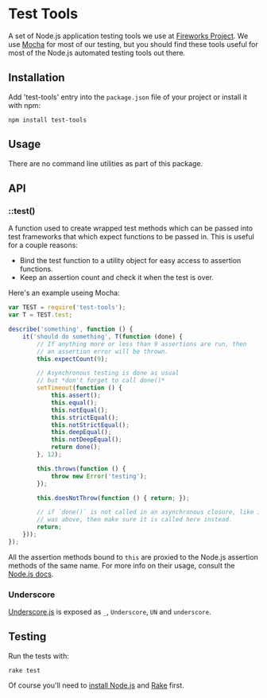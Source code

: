 Test Tools
==========

A set of Node.js application testing tools we use at
[Fireworks Project](http://www.fireworksproject.com).
We use [Mocha](https://github.com/visionmedia/mocha)
for most of our testing, but you should find these tools useful for most of the
Node.js automated testing tools out there.

## Installation
Add 'test-tools' entry into the `package.json` file of your project or install it with npm:

    npm install test-tools

## Usage
There are no command line utilities as part of this package.


## API

### ::test()
A function used to create wrapped test methods which can be passed into test
frameworks that which expect functions to be passed in. This is useful for a
couple reasons:

* Bind the test function to a utility object for easy access to assertion functions.
* Keep an assertion count and check it when the test is over.

Here's an example useing Mocha:

```JavaScript
var TEST = require('test-tools');
var T = TEST.test;

describe('something', function () {
    it('should do something', T(function (done) {
        // If anything more or less than 9 assertions are run, then
        // an assertion error will be thrown.
        this.expectCount(9);

        // Asynchronous testing is done as usual
        // but *don't forget to call done()*
        setTimeout(function () {
            this.assert();
            this.equal();
            this.notEqual();
            this.strictEqual();
            this.notStrictEqual();
            this.deepEqual();
            this.notDeepEqual();
            return done();
        }, 12);

        this.throws(function () {
            throw new Error('testing');
        });

        this.doesNotThrow(function () { return; });

        // if `done()` is not called in an asynchronous closure, like it
        // was above, then make sure it is called here instead.
        return;
    }));
});
```

All the assertion methods bound to `this` are proxied to the Node.js assertion
methods of the same name.  For more info on their usage, consult the
[Node.js docs](http://nodejs.org/api/assert.html).

### Underscore
[Underscore.js](http://documentcloud.github.com/underscore/)
is exposed as `_`, `Underscore`, `UN` and `underscore`.

## Testing
Run the tests with:

    rake test

Of course you'll need to
[install Node.js](http://nodejs.org/) and
[Rake](http://rake.rubyforge.org/) first.
